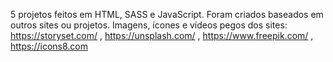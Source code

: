 5 projetos feitos em HTML, SASS e JavaScript. Foram criados baseados em outros sites ou projetos. Imagens, ícones e vídeos pegos dos sites: https://storyset.com/ , https://unsplash.com/ , https://www.freepik.com/ , https://icons8.com